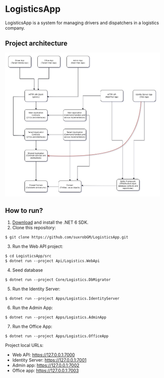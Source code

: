 # LogisticsApp
LogisticsApp is a system for managing drivers and dispatchers in a logistics company.

## Project architecture
![Project architecture diagram](./docs/project_architecture.jpg?raw=true)

## How to run?
1. [Download](https://dotnet.microsoft.com/en-us/download/dotnet/6.0) and install the .NET 6 SDK. 
2. Clone this repository:
```
$ git clone https://github.com/suxrobGM/LogisticsApp.git
```
3. Run the Web API project:
```
$ cd LogisticsApp/src
$ dotnet run --project Api/Logistics.WebApi
```

4. Seed database 
```
$ dotnet run --project Core/Logistics.DbMigrator
```

5. Run the Identity Server:
```
$ dotnet run --project Apps/Logistics.IdentityServer
```

6. Run the Admin App:
```
$ dotnet run --project Apps/Logistics.AdminApp
```

7. Run the Office App:
```
$ dotnet run --project Apps/Logistics.OfficeApp
```

Project local URLs:
- Web API: https://127.0.0.1:7000
- Identity Server: https://127.0.0.1:7001
- Admin app: https://127.0.0.1:7002
- Office app: https://127.0.0.1:7003